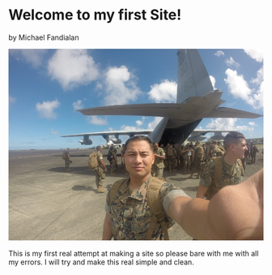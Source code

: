 # Welcome to my first Site!
by Michael Fandialan

![Alt Text](Me1.jpg)

This is my first real attempt at making a site so please bare with me with all my errors. I will try and make this real simple and clean.
